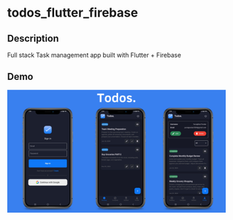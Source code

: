 # todos_flutter_firebase

## Description

Full stack Task management app built with Flutter + Firebase

## Demo

![](https://raw.githubusercontent.com/Yuvrajshankar/todos_flutter_firebase/refs/heads/main/todos.png)
